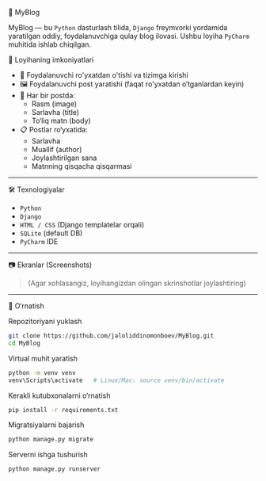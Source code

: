 📝 MyBlog

MyBlog — bu `Python` dasturlash tilida, `Django` freymvorki yordamida yaratilgan oddiy, foydalanuvchiga qulay blog ilovasi. Ushbu loyiha `PyCharm` muhitida ishlab chiqilgan.

🚀 Loyihaning imkoniyatlari

- 👤 Foydalanuvchi ro'yxatdan o'tishi va tizimga kirishi
- 🖼️ Foydalanuvchi post yaratishi (faqat ro'yxatdan o‘tganlardan keyin)
- 📌 Har bir postda:
  - Rasm (image)
  - Sarlavha (title)
  - To‘liq matn (body)
- 📋 Postlar ro‘yxatida:
  - Sarlavha
  - Muallif (author)
  - Joylashtirilgan sana
  - Matnning qisqacha qisqarmasi

---

🛠 Texnologiyalar

- `Python`
- `Django`
- `HTML / CSS` (Django templatelar orqali)
- `SQLite` (default DB)
- `PyCharm` IDE

---

📷 Ekranlar (Screenshots)

> (Agar xohlasangiz, loyihangizdan olingan skrinshotlar joylashtiring)

---

🔧 O‘rnatish

Repozitoriyani yuklash
```bash
git clone https://github.com/jaloliddinomonboev/MyBlog.git
cd MyBlog
```

Virtual muhit yaratish
```bash
python -m venv venv
venv\Scripts\activate   # Linux/Mac: source venv/bin/activate
```

Kerakli kutubxonalarni o‘rnatish
```bash
pip install -r requirements.txt
```

Migratsiyalarni bajarish
```bash
python manage.py migrate
```

Serverni ishga tushurish
```bash
python manage.py runserver
```
